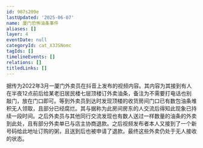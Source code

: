 ```yaml
---
id: 987s209e
lastUpdated: '2025-06-07'
name: 厦门恐怖油条事件
aliases: []
layer: 4
eventDate: null
categoryId: cat_X3JSNomc
tagIds: []
timelineEvents: []
relations: []
titledLinks: []
---
```

据传为2022年3月一厦门外卖员在抖音上发布的视频内容。其内容为其接到有人在半夜12点前后给某老旧居民楼七层顶楼订外卖油条，备注为不需要打电话也别敲门，放在门口即可。等到外卖员到达时发现顶楼的收货房间门口已有数包油条堆积无人领取，且部分已经腐烂。其与据称为此房间房东的人交流后得知此现象已持续一段时间。之后外卖员与其他同行交流发现也有数人送过一样数量的油条的外卖到此处，且有部分外卖单已与店主协商退款。之后视频发布者本人又接到了一个新号码给此地址订购的粥，且送到后也被申请了退款。最终这些外卖仍处于无人接收的状态。
